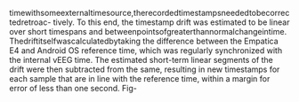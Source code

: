 timewithsomeexternaltimesource,therecordedtimestampsneededtobecorrectedretroac-
tively. To this end, the timestamp drift was estimated to be linear over short timespans and
betweenpointsofgreaterthannormalchangeintime. Thedriftitselfwascalculatedbytaking
the difference between the Empatica E4 and Android OS reference time, which was regularly
synchronized with the internal vEEG time. The estimated short-term linear segments of the
drift were then subtracted from the same, resulting in new timestamps for each sample that
are in line with the reference time, within a margin for error of less than one second. Fig-